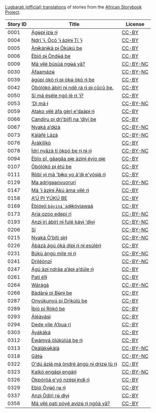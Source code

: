 [Lugbarati (official) translations](http://my.africanstorybook.org/language/lugbarati-official) of stories from the [African Storybook Project](http://my.africanstorybook.org).

Story ID | Title | License
-------- | ----- | -------
0001 | [Ágʉ̀pɨ́ ɨ́zʉ̀ rɨ́](http://my.africanstorybook.org/stories/ágʉ̀pɨ́-ɨ́zʉ̀-rɨ́) | [CC-BY](https://creativecommons.org/licenses/by/3.0/)
0004 | [Ndrí 'ɨ, Òcó 'ɨ àzɨ́nɨ Tí 'ɨ](http://my.africanstorybook.org/stories/ndrí-ɨ-òcó-ɨ-àzɨ́nɨ-tí-ɨ) | [CC-BY](https://creativecommons.org/licenses/by/3.0/)
0005 | [Ànɨ́kánɨ̀kà pɨ Òkùkù be](http://my.africanstorybook.org/stories/ànɨ́kánɨ̀kà-pɨ-òkùkù-be) | [CC-BY](https://creativecommons.org/licenses/by/3.0/)
0006 | [Èbìó pɨ Òndʉ̀á be](http://my.africanstorybook.org/stories/èbìó-pɨ-òndʉ̀á-be) | [CC-BY](https://creativecommons.org/licenses/by/3.0/)
0009 | [Má vɨ́lé búsùá ngʉ̀á yǎ?](http://my.africanstorybook.org/stories/má-vɨ́lé-búsùá-ngʉ̀á-yǎ) | [CC-BY-NC](http://creativecommons.org/licenses/by-nc/3.0/)
0030 | [Àfaamázʉ́](http://my.africanstorybook.org/stories/àfaamázʉ́) | [CC-BY-NC](http://creativecommons.org/licenses/by-nc/3.0/)
0039 | [ágúpí òkò rɨ̀ pɨ òkʉ́ òkò rɨ̀ be](http://my.africanstorybook.org/stories/ágúpí-òkò-rɨ̀-pɨ-òkʉ́-òkò-rɨ̀-be) | [CC-BY](https://creativecommons.org/licenses/by/3.0/)
0042 | [Òbólókó àbírí nɨ́ ndě rá rɨ̀ pɨ cǔcǔ be.](http://my.africanstorybook.org/stories/òbólókó-àbírí-nɨ́-ndě-rá-rɨ̀-pɨ-cǔcǔ-be) | [CC-BY](https://creativecommons.org/licenses/by/3.0/)
0050 | [Sí má éséle ngó lé rɨ 'ɨ?](http://my.africanstorybook.org/stories/sí-má-éséle-ngó-lé-rɨ-ɨ) | [CC-BY](https://creativecommons.org/licenses/by/3.0/)
0053 | [‘Dì má ɨ́](http://my.africanstorybook.org/stories/‘dì-má-ɨ́) | [CC-BY-NC](http://creativecommons.org/licenses/by-nc/3.0/)
0059 | [Atako vɨ́lé àfa gèrì e'daápɨ rɨ̀](http://my.africanstorybook.org/stories/atako-vɨ́lé-àfa-gèrì-edaápɨ-rɨ̀) | [CC-BY](https://creativecommons.org/licenses/by/3.0/)
0066 | [Candiru pi dri'biifi na ‘diyi be](http://my.africanstorybook.org/stories/candiru-pi-dribiifi-na-‘diyi-be) | [CC-BY](https://creativecommons.org/licenses/by/3.0/)
0067 | [Nyaká a’dɨ́zà](http://my.africanstorybook.org/stories/nyaká-a’dɨ́zà) | [CC-BY-NC](http://creativecommons.org/licenses/by-nc/3.0/)
0073 | [Kàlàfé Làzà](http://my.africanstorybook.org/stories/kàlàfé-làzà-0) | [CC-BY-NC](http://creativecommons.org/licenses/by-nc/3.0/)
0076 | [Àràkílíkò](http://my.africanstorybook.org/stories/àràkílíkò-0) | [CC-BY](https://creativecommons.org/licenses/by/3.0/)
0078 | [Ídri nyǎzà tí òkpó be rɨ nɨ rɨ](http://my.africanstorybook.org/stories/ídri-nyǎzà-tí-òkpó-be-rɨ-nɨ-rɨ) | [CC-BY-NC](http://creativecommons.org/licenses/by-nc/3.0/)
0094 | [Èbǐo pǐ, gǎagǎa pɨe àzɨnɨ éyío pɨe](http://my.africanstorybook.org/stories/èbǐo-pǐ-gǎagǎ-pɨe-àzɨnɨ-éyío-pɨe) | [CC-BY](https://creativecommons.org/licenses/by/3.0/)
0107 | [Òbólókó pɨ ètú be](http://my.africanstorybook.org/stories/òbólókó-pɨ-ètú-be) | [CC-BY](https://creativecommons.org/licenses/by/3.0/)
0111 | [Ròbí yɨ mà 'bɨ́ko yo à'dɨ e'yósɨ̀à rɨ̀](http://my.africanstorybook.org/stories/ròbí-yɨ-mà-bɨ́ko-yo-àdɨ-eyósɨ̀à-rɨ̀) | [CC-BY](https://creativecommons.org/licenses/by/3.0/)
0129 | [Ma adrigaaovuoruri](http://my.africanstorybook.org/stories/ma-adrigaaovuoruri) | [CC-BY-NC](http://creativecommons.org/licenses/by-nc/3.0/)
0147 | [Má 'ɨ́ àzɨ́nɨ Àkú àma vɨ́lé rɨ̀](http://my.africanstorybook.org/stories/má-ɨ́-àzɨ́nɨ-àkú-àma-vɨ́lé-rɨ̀) | [CC-BY](https://creativecommons.org/licenses/by/3.0/)
0158 | [A’Ú PI YÚKÚ BE](http://my.africanstorybook.org/stories/a’ú-pi-yúkú-be) | [CC-BY](https://creativecommons.org/licenses/by/3.0/)
0169 | [Èbìóejí `báyinɨ́ á`dɨ́kóyiawaá](http://my.africanstorybook.org/stories/èbìóejí-báyinɨ́-ádɨ́kóyiawaá) | [CC-BY](https://creativecommons.org/licenses/by/3.0/)
0173 | [Aria ozoo edepi ri](http://my.africanstorybook.org/stories/aria-ozoo-edepi-ri-0) | [CC-BY-NC](http://creativecommons.org/licenses/by-nc/3.0/)
0193 | [Anzɨ ìrì àbírí nɨ́ fulé káyɨ̀ 'dɨ̀yɨ](http://my.africanstorybook.org/stories/anzɨ-ìrì-àbírí-nɨ́-fulé-káyɨ̀-dɨ̀yɨ) | [CC-BY-NC](http://creativecommons.org/licenses/by-nc/3.0/)
0206 | [Sí](http://my.africanstorybook.org/stories/sí-0) | [CC-BY-NC](http://creativecommons.org/licenses/by-nc/3.0/)
0215 | [Nyaká Ò’bíti sɨ̀rɨ̀](http://my.africanstorybook.org/stories/nyaká-ò’bíti-sɨ̀rɨ̀) | [CC-BY-NC](http://creativecommons.org/licenses/by-nc/3.0/)
0226 | [Àbàzà ágú óká dípɨ rɨ̀ nɨ́ esúlérɨ̀](http://my.africanstorybook.org/stories/àbàzà-ágú-óká-dípɨ-rɨ̀-nɨ́-esúlérɨ̀) | [CC-BY](https://creativecommons.org/licenses/by/3.0/)
0231 | [Búkù àngù mile nɨ́ rɨ̀](http://my.africanstorybook.org/stories/búkù-àngù-mile-nɨ́-rɨ̀) | [CC-BY-NC](http://creativecommons.org/licenses/by-nc/3.0/)
0241 | [Drìléònzɨ́](http://my.africanstorybook.org/stories/drìléònzɨ́) | [CC-BY-NC](http://creativecommons.org/licenses/by-nc/3.0/)
0247 | [Ágú àzɨ́ ndráa a’ápɨ a’dúle rɨ̀](http://my.africanstorybook.org/stories/ágú-àzɨ́-ndráa-a’ápɨ-a’dúle-rɨ̀) | [CC-BY](https://creativecommons.org/licenses/by/3.0/)
0261 | [Patí éfɨ́](http://my.africanstorybook.org/stories/patí-éfɨ́) | [CC-BY](https://creativecommons.org/licenses/by/3.0/)
0264 | [Wárágà](http://my.africanstorybook.org/stories/wárágà) | [CC-BY-NC](http://creativecommons.org/licenses/by-nc/3.0/)
0266 | [Bàdàrʉ́ pi Bʉ́nɨ̀ be](http://my.africanstorybook.org/stories/bàdàrʉ́-pi-bʉ́nɨ̀-be) | [CC-BY](https://creativecommons.org/licenses/by/3.0/)
0287 | [Onyúkunyú pi Drìkùlù be](http://my.africanstorybook.org/stories/onyúkunyú-pi-drìkùlù-be-0) | [CC-BY](https://creativecommons.org/licenses/by/3.0/)
0289 | [Ìbíó pi Ròkó be](http://my.africanstorybook.org/stories/ìbíó-pi-ròkó-be) | [CC-BY](https://creativecommons.org/licenses/by/3.0/)
0293 | [Álèàvásɨ̀](http://my.africanstorybook.org/stories/álèàvásɨ̀) | [CC-BY](https://creativecommons.org/licenses/by/3.0/)
0294 | [Dede vile A’bua ri](http://my.africanstorybook.org/stories/dede-vile-a’bua-ri) | [CC-BY](https://creativecommons.org/licenses/by/3.0/)
0303 | [Àyákáká](http://my.africanstorybook.org/stories/àyákáká) | [CC-BY](https://creativecommons.org/licenses/by/3.0/)
0312 | [Èwámvá òlúkùlúá be rɨ̀](http://my.africanstorybook.org/stories/èwámvá-òlúkùlúá-be-rɨ̀) | [CC-BY](https://creativecommons.org/licenses/by/3.0/)
0313 | [Òkàlàkʉ̀kàlà](http://my.africanstorybook.org/stories/òkàlàkʉ̀kàlà) | [CC-BY-NC](http://creativecommons.org/licenses/by-nc/3.0/)
0318 | [Gǎtʉ̀](http://my.africanstorybook.org/stories/gǎtʉ̀) | [CC-BY-NC](http://creativecommons.org/licenses/by-nc/3.0/)
0322 | [O'dú ázɨ́á má òndré àngù nɨ́ drɨzʉ́ tù rɨ̀](http://my.africanstorybook.org/stories/odú-ázɨ́á-má-òndré-àngù-nɨ́-drɨzʉ́-tù-rɨ̀) | [CC-BY](https://creativecommons.org/licenses/by/3.0/)
0323 | [Kaíkó engápɨ engárɨ̀](http://my.africanstorybook.org/stories/kaíkó-engápɨ-engárɨ̀) | [CC-BY-NC](http://creativecommons.org/licenses/by-nc/3.0/)
0326 | [Òkpóróá e'yó nzépɨ ɨ̀ndɨ̀ rɨ̀](http://my.africanstorybook.org/stories/òkpóróá-eyó-nzépɨ-ɨ̀ndɨ̀-rɨ̀) | [CC-BY](https://creativecommons.org/licenses/by/3.0/)
0329 | [Ebìó Òvʉ́ó rʉ rɨ̀](http://my.africanstorybook.org/stories/ebìó-òvʉ́ó-rʉ-rɨ̀) | [CC-BY](https://creativecommons.org/licenses/by/3.0/)
0337 | [Anzɨ Òdirì rʉ́ dɨ̀yɨ](http://my.africanstorybook.org/stories/anzɨ-òdirì-rʉ́-dɨ̀yɨ) | [CC-BY](https://creativecommons.org/licenses/by/3.0/)
0356 | [Má vɨ́lé pati pòyé avɨ́zʉ́ rɨ̀ ngòá yǎ?](http://my.africanstorybook.org/stories/má-vɨ́lé-pati-pòyé-avɨ́zʉ́-rɨ̀-ngòá-yǎ) | [CC-BY](https://creativecommons.org/licenses/by/3.0/)
